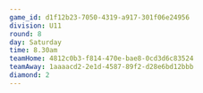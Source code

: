 ```yaml
---
game_id: d1f12b23-7050-4319-a917-301f06e24956
division: U11
round: 8
day: Saturday
time: 8.30am
teamHome: 4812c0b3-f814-470e-bae8-0cd3d6c83524
teamAway: 1aaaacd2-2e1d-4587-89f2-d28e6bd12bbb
diamond: 2
---
```

